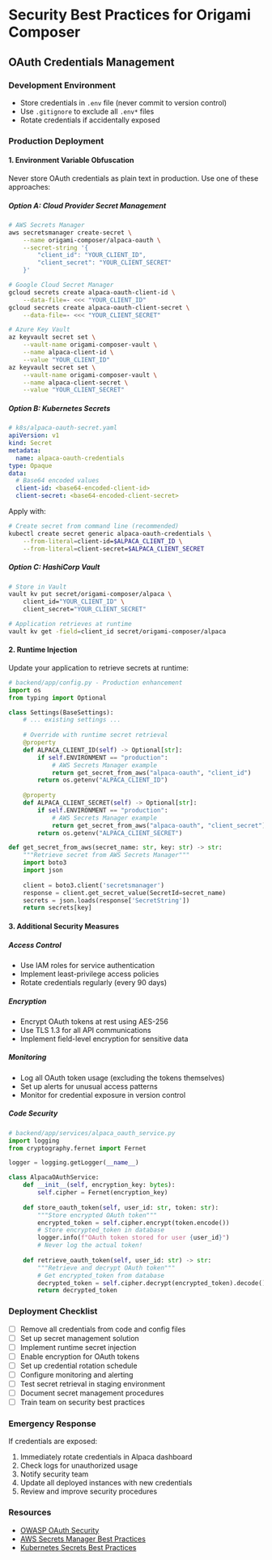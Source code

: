 # Security Best Practices for Origami Composer

## OAuth Credentials Management

### Development Environment
- Store credentials in `.env` file (never commit to version control)
- Use `.gitignore` to exclude all `.env*` files
- Rotate credentials if accidentally exposed

### Production Deployment

#### 1. Environment Variable Obfuscation
Never store OAuth credentials as plain text in production. Use one of these approaches:

##### Option A: Cloud Provider Secret Management
```bash
# AWS Secrets Manager
aws secretsmanager create-secret \
    --name origami-composer/alpaca-oauth \
    --secret-string '{
        "client_id": "YOUR_CLIENT_ID",
        "client_secret": "YOUR_CLIENT_SECRET"
    }'

# Google Cloud Secret Manager
gcloud secrets create alpaca-oauth-client-id \
    --data-file=- <<< "YOUR_CLIENT_ID"
gcloud secrets create alpaca-oauth-client-secret \
    --data-file=- <<< "YOUR_CLIENT_SECRET"

# Azure Key Vault
az keyvault secret set \
    --vault-name origami-composer-vault \
    --name alpaca-client-id \
    --value "YOUR_CLIENT_ID"
az keyvault secret set \
    --vault-name origami-composer-vault \
    --name alpaca-client-secret \
    --value "YOUR_CLIENT_SECRET"
```

##### Option B: Kubernetes Secrets
```yaml
# k8s/alpaca-oauth-secret.yaml
apiVersion: v1
kind: Secret
metadata:
  name: alpaca-oauth-credentials
type: Opaque
data:
  # Base64 encoded values
  client-id: <base64-encoded-client-id>
  client-secret: <base64-encoded-client-secret>
```

Apply with:
```bash
# Create secret from command line (recommended)
kubectl create secret generic alpaca-oauth-credentials \
    --from-literal=client-id=$ALPACA_CLIENT_ID \
    --from-literal=client-secret=$ALPACA_CLIENT_SECRET
```

##### Option C: HashiCorp Vault
```bash
# Store in Vault
vault kv put secret/origami-composer/alpaca \
    client_id="YOUR_CLIENT_ID" \
    client_secret="YOUR_CLIENT_SECRET"

# Application retrieves at runtime
vault kv get -field=client_id secret/origami-composer/alpaca
```

#### 2. Runtime Injection
Update your application to retrieve secrets at runtime:

```python
# backend/app/config.py - Production enhancement
import os
from typing import Optional

class Settings(BaseSettings):
    # ... existing settings ...
    
    # Override with runtime secret retrieval
    @property
    def ALPACA_CLIENT_ID(self) -> Optional[str]:
        if self.ENVIRONMENT == "production":
            # AWS Secrets Manager example
            return get_secret_from_aws("alpaca-oauth", "client_id")
        return os.getenv("ALPACA_CLIENT_ID")
    
    @property
    def ALPACA_CLIENT_SECRET(self) -> Optional[str]:
        if self.ENVIRONMENT == "production":
            # AWS Secrets Manager example
            return get_secret_from_aws("alpaca-oauth", "client_secret")
        return os.getenv("ALPACA_CLIENT_SECRET")

def get_secret_from_aws(secret_name: str, key: str) -> str:
    """Retrieve secret from AWS Secrets Manager"""
    import boto3
    import json
    
    client = boto3.client('secretsmanager')
    response = client.get_secret_value(SecretId=secret_name)
    secrets = json.loads(response['SecretString'])
    return secrets[key]
```

#### 3. Additional Security Measures

##### Access Control
- Use IAM roles for service authentication
- Implement least-privilege access policies
- Rotate credentials regularly (every 90 days)

##### Encryption
- Encrypt OAuth tokens at rest using AES-256
- Use TLS 1.3 for all API communications
- Implement field-level encryption for sensitive data

##### Monitoring
- Log all OAuth token usage (excluding the tokens themselves)
- Set up alerts for unusual access patterns
- Monitor for credential exposure in version control

##### Code Security
```python
# backend/app/services/alpaca_oauth_service.py
import logging
from cryptography.fernet import Fernet

logger = logging.getLogger(__name__)

class AlpacaOAuthService:
    def __init__(self, encryption_key: bytes):
        self.cipher = Fernet(encryption_key)
    
    def store_oauth_token(self, user_id: str, token: str):
        """Store encrypted OAuth token"""
        encrypted_token = self.cipher.encrypt(token.encode())
        # Store encrypted_token in database
        logger.info(f"OAuth token stored for user {user_id}")
        # Never log the actual token!
    
    def retrieve_oauth_token(self, user_id: str) -> str:
        """Retrieve and decrypt OAuth token"""
        # Get encrypted_token from database
        decrypted_token = self.cipher.decrypt(encrypted_token).decode()
        return decrypted_token
```

### Deployment Checklist

- [ ] Remove all credentials from code and config files
- [ ] Set up secret management solution
- [ ] Implement runtime secret injection
- [ ] Enable encryption for OAuth tokens
- [ ] Set up credential rotation schedule
- [ ] Configure monitoring and alerting
- [ ] Test secret retrieval in staging environment
- [ ] Document secret management procedures
- [ ] Train team on security best practices

### Emergency Response

If credentials are exposed:
1. Immediately rotate credentials in Alpaca dashboard
2. Check logs for unauthorized usage
3. Notify security team
4. Update all deployed instances with new credentials
5. Review and improve security procedures

### Resources
- [OWASP OAuth Security](https://cheatsheetseries.owasp.org/cheatsheets/OAuth2_Cheat_Sheet.html)
- [AWS Secrets Manager Best Practices](https://docs.aws.amazon.com/secretsmanager/latest/userguide/best-practices.html)
- [Kubernetes Secrets Best Practices](https://kubernetes.io/docs/concepts/configuration/secret/#best-practices)
